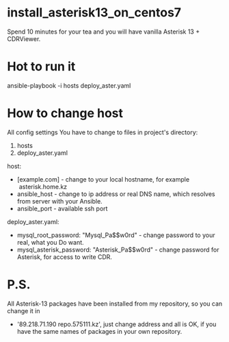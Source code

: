# install_asterisk13_on_centos7
Spend 10 minutes for your tea and you will have vanilla Asterisk 13 + CDRViewer.

# Hot to run it
ansible-playbook -i hosts deploy_aster.yaml

# How to change host
All config settings You have to change to files in project's directory:
1) hosts
2) deploy_aster.yaml

host:
- [example.com] - change to your local hostname, for example  asterisk.home.kz
- ansible_host - change to ip address or real DNS name, which resolves from server with your Ansible.
- ansible_port - available ssh port 

deploy_aster.yaml:
- mysql_root_password: "Mysql_Pa$$w0rd" - change password to your real, what you Do want.
- mysql_asterisk_password: "Asterisk_Pa$$w0rd" - change password for Asterisk, for access to write CDR.

# P.S.
All Asterisk-13 packages have been installed from my repository, so you can change it in 
- '89.218.71.190 repo.575111.kz', just change address and all is OK, if you have the same names of packages in your own repository.
